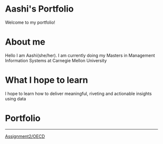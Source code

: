 # Aashi's Portfolio
Welcome to my portfolio!

# About me
Hello I am Aashi(she/her). I am currently doing my Masters in Management Information Systems at Carnegie Mellon University


# What I hope to learn
I hope to learn how to deliver meaningful, riveting and actionable insights using data


# Portfolio
-------------------------------------
[Assignment2/OECD](/OECD_GDP.md)
